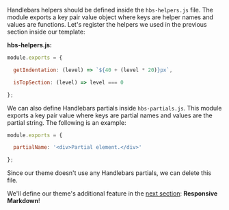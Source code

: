 Handlebars helpers should be defined inside the `hbs-helpers.js` file. The module exports a key pair value object where keys are helper names and values are functions. Let's register the helpers we used in the previous section inside our template:

**hbs-helpers.js:**
```js
module.exports = {

  getIndentation: (level) => `${40 + (level * 20)}px`,

  isTopSection: (level) => level === 0

};
```

We can also define Handlebars partials inside `hbs-partials.js`. This module exports a key pair value where keys are partial names and values are the partial string. The following is an example:

```js
module.exports = {

  partialName: '<div>Partial element.</div>'

};
```

Since our theme doesn't use any Handlebars partials, we can delete this file.

We'll define our theme's additional feature in the [next section]({{versionRootPrefix}}/themes/creating-a-new-theme/theme-specific-features): **Responsive Markdown**!
